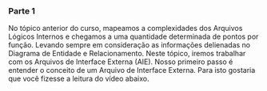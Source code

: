 ### Parte 1
No tópico anterior do curso, mapeamos a complexidades dos Arquivos Lógicos Internos e chegamos a uma quantidade determinada de pontos por função. Levando sempre em consideração as informações delienadas no Diagrama de Entidade e Relacionamento. Neste tópico, iremos trabalhar com os
Arquivos de Interface Externa (AIE). Nosso primeiro passo é entender o conceito de um Arquivo de Interface Externa. Para isto gostaria que você fizesse a leitura do vídeo abaixo.
